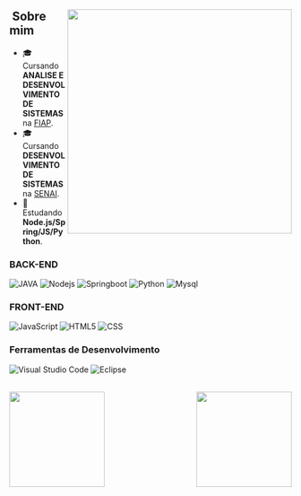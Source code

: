 <div>

<img align="right" height="400em" src="https://cdn141.picsart.com/351903186045211.png">
  
## &nbsp;Sobre mim

- 🎓 &nbsp; Cursando **ANALISE E DESENVOLVIMENTO DE SISTEMAS** na <a href="https://www.fiap.com.br/">FIAP</a>.
- 🎓 &nbsp; Cursando **DESENVOLVIMENTO DE SISTEMAS** na <a href="https://www.sp.senai.br/">SENAI</a>.
- 🌱 &nbsp; Estudando **Node.js/Spring/JS/Python**.

### BACK-END

![JAVA](https://img.shields.io/badge/-JAVA-002B4D?style=for-the-badge&logo=java)
![Nodejs](https://img.shields.io/badge/-nodejs-002B4D?style=for-the-badge&logo=nodedotjs)
![Springboot](https://img.shields.io/badge/-springboot-002B4D?style=for-the-badge&logo=springboot)
![Python](https://img.shields.io/badge/-python-002B4D?style=for-the-badge&logo=python)
![Mysql](https://img.shields.io/badge/-mysql-002B4D?style=for-the-badge&logo=mysql)

### FRONT-END

![JavaScript](https://img.shields.io/badge/-JavaScript-001F39?style=for-the-badge&logo=javascript)
![HTML5](https://img.shields.io/badge/-HTML5-001F39?style=for-the-badge&logo=HTML5)
![CSS](https://img.shields.io/badge/-CSS-001F39?style=for-the-badge&logo=CSS3&logoColor=1572B6)

### Ferramentas de Desenvolvimento

![Visual Studio Code](https://img.shields.io/badge/-Visual%20Studio%20Code-021632?style=for-the-badge&logo=visual-studio-code&logoColor=007ACC)
![Eclipse](https://img.shields.io/badge/-Eclipse-021632?style=for-the-badge&logo=eclipse-ide&logoColor=2C2255)

</div>
<br/>

<div>
<img align="left"  height="170em"  src="https://github-readme-stats.vercel.app/api?username=QueijoQualho&show_icons=true&theme=radical">
<img align="right" height="170em" src="https://github-readme-stats.vercel.app/api/top-langs/?username=QueijoQualho&layout=compact&theme=radical">
</div>

<br/>
